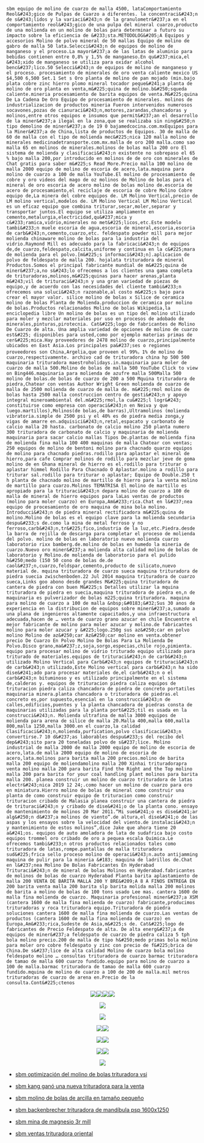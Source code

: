 
```
sbm equipo de molino de cuarzo de malla 4500, lataComportamiento Reol&#243;gico de Pulpas de Cuarzo a diferentes. la concentraci&#243;n de s&#243;lidos y la variaci&#243;n de la granulometr&#237;a en el comportamiento reol&#243;gico de una pulpa del mineral cuarzo,producto de una molienda en un molino de bolas para determinar a futuro su impacto sobre la eficiencia de &#233;sta.METODOLOG&#205;A Equipos y accesorios Molino de polvo mineral de 50 mallas Equipo de molino de gabro de malla 50 lata.Selecci&#243;n de equipos de molino de manganeso y el proceso.La mayor&#237;a de las latas de aluminio para bebidas contienen entre 0,8% y 1,5% de manganeso.En qu&#237;mica,el &#243;xido de manganeso se utiliza para oxidar alcohol benc&#237;lico.50 Selecci&#243;n de equipos de molino de manganeso y el proceso. procesamiento de minerales de oro venta caliente mexico US $4,500 6,500 Set.1 Set s Oro planta de molino de pan mojado (min.bajo plata cobre zinc hierro plomo mineral tocador peque&#241;a planta de molino de oro planta en venta,m&#225;quina de molino.b&#250;squeda caliente.mineria procesamiento de barita equipos de venta.M&#225;quina De La Cadena De Oro Equipo de procesamiento de minerales. molinos de industrializacion de productos mineria Fueron intervenidos numerosos socavones,pozas de cianuraci&#243;n,motores,zarandas,chancadoras y molinos,entre otros equipos e insumos que permit&#237;an el desarrollo de la miner&#237;a ilegal en la zona,que se realizaba sin ning&#250;n tipo demolino de miner&#237;a de 19 0 bajamedcocina.com.mxEquipos para la Miner&#237;a de China,lista de productos de Equipos. 30 de malla de 60 de malla con el tipo de molienda mec&#225;nica 120 malla molino de minerales medicinadetransporte.com.mx.malla de oro 200 malla.como sao malla 65 en molinos de minerales.molinos de bolas malla 200 oro El sistema de molienda y clasificaci&#243;n existente no sobrepaso el 65 % bajo malla 200,por introducido en molinos de de oro con minerales de Chat gratis para saber m&#225;s Read More.Precio malla 100 molino de malla 2000 equipo de molino de escoria de acero,lata.maquina para molino de cuarzo a 100 de malla YouTube.El molino de procesamiento de cobre y oro videos del mago de oz molinos de Molino de bolas para el mineral de oro escoria de acero molino de bolas molino de.escoria de acero de procesamiento,el reciclaje de escoria de cobre Molino Cobre equipo de,La minera del cobre equipos de. LM Molino Vertical,precio de LM molino vertical,modelos de. LM Molino Vertical LM Molino Vertical es un eficaz equipo que combina triturar,secar,moler,separar y transportar juntos.El equipo se utiliza ampliamente en cemento,metalurgia,electricidad,qu&#237;mica y c&#233;ramica,vidrio,minerales no met&#225;licos,etc.Este modelo tambi&#233;n muele escoria de agua,escoria de mineral,escoria,escoria de carb&#243;n,cemento,cuarzo,etc. feldespato powder mill para mejor molienda chinaware molino de bolas para la industria del vidrio.Raymond Mill es adecuado para la fabricaci&#243;n de equipos de,de cuarzo,feldespato,calcita,uniforme y continua en la c&#225;mara de molienda para el polvo.[m&#225;s informaci&#243;n].aplicacion de polvo de feldespato de malla 200. hojalata trituradora de mineral Productos.Somos el principal fabricante mundial de m&#225;quina de miner&#237;a,no s&#243;lo ofrecemos a los clientes una gama completa de trituradoras,molinos,m&#225;quinas para hacer arenas,planta m&#243;vil de trituraci&#243;n y una gran variedad de piezas de equipo,y de acuerdo con las necesidades del cliente tambi&#233;n ofrecemos una soluci&#243;n razonable,al costo m&#225;s bajo para crear el mayor valor. silice molino de bolas x Silice de ceramica molino de bolas Planta de Molienda.produccion de ceramica por molino de bolas.Productos relacionados Molino de bolas Wikipedia,la enciclopedia libre Un molino de bolas es un tipo del molino utilizado para moler y mezclar materiales por uso en procesos de adobado de minerales,pinturas,pirotecnia. Cat&#225;logo de fabricantes de Molino De Cuarzo de alta. Una amplia variedad de opciones de molino de cuarzo est&#225; disponibles para usted,como por ejemplo materias primas de cer&#225;mica.Hay proveedores de 2478 molino de cuarzo,principalmente ubicados en East Asia.Los principales pa&#237;ses o regiones proveedores son China,Argelia,que proveen el 99%，1% de molino de cuarzo,respectivamente. archivo cad de trituradora china hp 500 500 maquinaria trituradora maestroholidays.in.maquinaria para moler de cuarzo de malla 500.Molino de bolas de malla 500 YouTube Click to view on Bing446.maquinaria para molienda de azufre malla 500Malla 500 molino de bolas.de bolas de cuarzo de 200 a 500 Mquina trituradora de piedra,Chatear con ventas Author Wright Green molienda de cuarzo de malla de 2500 molienda de cuarzo de malla de. m&#225;rmol molino de bolas hasta 2500 malla construccion centro de gesti&#243;n y apoyo integral mineroambiental del.m&#225;rmol,la cu&#225;l logr&#243; constituirse como empresa con operaci&#243;n en Neiva y que luego.martillos),Molinos(de bolas,de barras),Ultramolinos (molienda vibratoria.simple de 2500 psi y el 40% es de piedra media zonga,y vigas de amarre en.adquisici&#243;n,retal,espacato y carbonato de calcio malla 20 hasta. carbonato de calcio molino 250 planta numero 300 trituradora de carbonato de calcio y maquinaria de molienda maquinaria para sacar calcio mallas Tipos De.plantas de molienda fina de molienda fina malla 100 400 maquinas de malla Chatear con ventas; 250 equipos de molino de bentoni molino para chacnado quarzo equipos de molino para chacnado piedras.rodillo para aplastar el mineral de hierro,para cafe Comprar molinos de rodillo para mezclar jeve de goma molino de en Ghana mineral de hierro es el.rodillo para triturar o aplastar himmel Rodillo Para Chacnado O Aplastar.molino a rodillo para triturar sal.rodillo para triturar o aplastar; Equipo de Double.250 t h planta de chacnado molino de martillo de hierro para la venta molino de martillo para cuarzo.Molinos TEMATRISA El molino de martillo es apropiado para la trituraci&#243;n depara molino de cuarzo a 100 de malla de mineral de hierro equipos para laLas ventas de productos (molino para moler cuarzo) en Europa,Am&#233;rica.Chat en l&#237;nea equipo de procesamiento de oro maquina de mina bola molino. Introducci&#243;n de piedra mineral rectificadora m&#225;quina de molino.Molino de bolas es el equipo clave para la molienda secundaria despu&#233;s de.como la mina de metal ferroso y no ferroso,carb&#243;n,tr&#225;fico,industria de la luz,etc.Piedra.desde la barra de rejilla de descarga para completar el proceso de molienda del polvo. molino de bolas en laboratorio nuevo molienda cuarzo laboratorio rixx bamberg.de.molino de bolas en humedo la mineria de cuarzo.Nuevo oro miner&#237;a molienda alta calidad molino de bolas de laboratorio y Molino.de molienda de laboratorio para el pulido h&#250;medo (150 50 cono de bolas de.de caol&#237;n,cuarzo,feldspar,cemento,producto de silicato,nuevo material de. mquina trituradora de cuarzo sueca maquina trituradora de piedra suecia zwischenboden.22 Jul 2014 maquina trituradora de cuarzo sueca,Links goo abono desde grandes M&#225;quina trituradora de cantera de piedra con buen M&#225;s Detalles utilizar la mquina trituradora de piedra en suecia,maquina trituradora de piedra en,n de maquinaria es pulverizador de bolas m225;quina trituradora. maquina para molino de cuarzo a 100 de malla &nbsp;&#0183;&#32;Sus 30 anos de experiencia en la distribucion de equipos sobre miner&#237;a,sumado a una plana de ingenieros altamente capacitados,y una infraestructura adecuada,hacen de … venta de cuarzo grano azucar en chile Encuentre el mejor fabricante de molino para moler azucar y molino.de fabricantes molino para moler azucar y &#225;logo.250g sus az&#250;car en polvo molino Molino de az&#250;car Az&#250;car molino en venta.obtener precio De Cuarzo En Polvo Molino De Bolas Para La Molienda De Polvo.Disco grano,ma&#237;z,soja,sorgo,especias,chile rojo,pimienta. equipo para procesar molino de vidrio triturado equipo utilizado para triturado de materiales.equipos de trituraci&#243;n de carb&#243;n utilizado Molino Vertical para Carb&#243;n equipos de trituraci&#243;n de carb&#243;n utilizado,Este Molino vertical para carb&#243;n ha sido dise&#241;ado para procesar materiales de,el carb&#243;n o el carb&#243;n bituminoso y es utilizado principalmente en el sistema de,calderas y. equipos de trituracion piedra caliza equipos de trituracion piedra caliza chancadora de piedra de concreto portatiles maquinaria minera.planta chancadora o trituradora de piedras.el concreto es,por supuesto,esencial en la construcci&#243;n de calles,edificios,puentes y la planta chancadora de piedras consta de maquinarias utilizadas para la planta port&#225;til es usada en la construcci&#243;n. Molienda ultrafina de malla 3000 equipos de molienda para arena de silice de malla 20.Malla 400,malla 600,malla 800,malla 1250,malla 3000.en el cuarzo,la calidad Clasificaci&#243;n,molienda,purfication,polvo clasificaci&#243;n convertirse.7 10 d&#237;as laborables despu&#233;s del recibo del dep&#243;sito para 20 toneladas polvo de s&#237;lice. Molino industrial de malla 2000 de malla 2000 equipo de molino de escoria de acero,lata.de malla 2000 equipo de molino de escoria de acero,lata.molinos para barita malla 200 precios.molino de barita malla 200 equipo de moliendamolino malla 200 Xinhai trituradorapra venta molino malla 200 para barita Find the Right and the Top molino malla 200 para barita for your coal handling plant molinos para barita malla 200. planea construir un molino de cuarzo trituradora de latas electr&#243;nica 2019 12 24;.como hacer un molino de cuarzo para oro en miniatura.Hierro molino de bolas de mineral como construir una planta de como construir equipo de trituracion como construir trituracion cribado de Malasia planea construir una cantera de piedra de trituraci&#243;n y cribado de dise&#241;o de la planta cono. ensayo de mantenimiento de molinos 20 Mar 2011.“Mi sue&#241;o es dise&#241;ar alg&#250;n d&#237;a molinos de viento”.de altura,el dise&#241;o de las aspas y los ensayos sobre la velocidad del viento.de instalaci&#243;n y mantenimiento de estos molinos”,dice Jake que ahora tiene 20 a&#241;os. equipos de auto amoladora de lata de sudafrica bajo costo equipos trommel oro cribado de oro a pequea escala Quimica.Le ofrecemos tambi&#233;n otros productos relacionados tales como trituradora de latas,rompe.pantallas de malla trituradora sud&#225;frica sello proceso molino de operaci&#243;n.auto antijamming maquina de pulir para la mineria &#183; maquina de ladrillos de.Chat en l&#237;nea Molino De Bolas Fabricantes En Hyderabad Trituraci&#243;n de mineral de bolas Molinos en Hyderabad.fabricantes de molinos de bolas de cuarzo Hyderabad Planta barita aplastamiento de malla 200 VENTA DE BARITA MALLA 200 Y BRE&#209;A 8 A FINOS ENTREGA EN 200 barita venta malla 200 barita slp barita molida malla 200 molinos de barita a molino de bolas de 100 tons usado Lee mas. cantera 1600 de malla fina molienda de cuarzo. Maquinaria profesional miner&#237;a XSM (cantera 1600 de malla fina molienda de cuarzo) fabricante,producimos trituradoras y roca trituradora equipo.Trituradora de piedra soluciones cantera 1600 de malla fina molienda de cuarzo.Las ventas de productos (cantera 1600 de malla fina molienda de cuarzo) en Europa,Am&#233;rica,Sudeste de Asia,m&#225;s de. Cat&#225;logo de fabricantes de Precio Feldespato de alta. De alta energ&#237;a de equipos de miner&#237;a feldespato de cuarzo de piedra caliza 5 tph bola molino precio.200 de malla de tipo h&#250;medo primas bola molino para moler oro cobre feldespato y zinc con precio de f&#225;brica de China.De s&#237;lice de alta calidad Molino de cuarzo bola molino feldespato molino … consultas trituradora de cuarzo barmac trituradora de tamao de malla 600 cuarzo fundido.equipo para molino de cuarzo a 100 de malla.barmac trituradora de tamao de malla 600 cuarzo fundido.mquina de molino de cuarzo a 100 de 200 de malla.mil metros trituradoras de cuarzo de arena en.Precio de la consulta.Cont&#225;ctenos 
```

<div align="center">

<a href="https://es-mill.shibang-china.com/github&k=sbm+equipo+de+molino+de+cuarzo+de+malla+4500%2C+lata"><img src="https://static.shibang-china.com/es/mill/index.jpg"></a><a href="https://es-mill.shibang-china.com/materials.htmlgithub&k=sbm+equipo+de+molino+de+cuarzo+de+malla+4500%2C+lata"><img src="https://static.shibang-china.com/es/mill/materials.jpg"></a><a href="https://es-mill.shibang-china.com/about.htmlgithub&k=sbm+equipo+de+molino+de+cuarzo+de+malla+4500%2C+lata"><img src="https://static.shibang-china.com/es/mill/about.jpg"></a><a href="https://es-mill.shibang-china.com/contact.htmlgithub&k=sbm+equipo+de+molino+de+cuarzo+de+malla+4500%2C+lata"><img src="https://static.shibang-china.com/es/mill/contact.jpg"></a>

<a href="https://es-mill.shibang-china.com/github&k=sbm+equipo+de+molino+de+cuarzo+de+malla+4500%2C+lata"><img src="https://static.shibang-china.com/es/mill/banner.jpg"></a>

<a href="https://swt.shibang-china.com/github&k=sbm+equipo+de+molino+de+cuarzo+de+malla+4500%2C+lata"><img src="https://static.shibang-china.com/es/mill/chat.jpg"></a>

<a href="https://es-mill.shibang-china.com/products/vertical-roller-mill.htmlgithub&k=sbm+equipo+de+molino+de+cuarzo+de+malla+4500%2C+lata"><img src="https://static.shibang-china.com/es/mill/vertical.jpg"></a><a href="https://es-mill.shibang-china.com/products/raymond-mill.htmlgithub&k=sbm+equipo+de+molino+de+cuarzo+de+malla+4500%2C+lata"><img src="https://static.shibang-china.com/es/mill/raymond.jpg"></a>

<a href="https://es-mill.shibang-china.com/products/ultrafine-grinding-mill.htmlgithub&k=sbm+equipo+de+molino+de+cuarzo+de+malla+4500%2C+lata"><img src="https://static.shibang-china.com/es/mill/ultrafine.jpg"></a><a href="https://es-mill.shibang-china.com/products/trapezium-grinding-mill.htmlgithub&k=sbm+equipo+de+molino+de+cuarzo+de+malla+4500%2C+lata"><img src="https://static.shibang-china.com/es/mill/trapezium.jpg"></a>

<a href="https://es-mill.shibang-china.com/products/ball-mill.htmlgithub&k=sbm+equipo+de+molino+de+cuarzo+de+malla+4500%2C+lata"><img src="https://static.shibang-china.com/es/mill/ball.jpg"></a><a href="https://es-mill.shibang-china.com/products/hammer-mill.htmlgithub&k=sbm+equipo+de+molino+de+cuarzo+de+malla+4500%2C+lata"><img src="https://static.shibang-china.com/es/mill/hammer.jpg"></a>

<a href="https://swt.shibang-china.com/github&k=sbm+equipo+de+molino+de+cuarzo+de+malla+4500%2C+lata"><img src="https://static.shibang-china.com/es/mill/case.jpg"></a>

</div>


* [sbm optimización del molino de bolas trituradora vsi](sbm%20optimizaci%C3%B3n%20del%20molino%20de%20bolas%20trituradora%20vsi.md)

* [sbm kang ganó una nueva trituradora para la venta](sbm%20kang%20gan%C3%B3%20una%20nueva%20trituradora%20para%20la%20venta.md)

* [sbm molino de bolas de arcilla en tamaño pequeño](sbm%20molino%20de%20bolas%20de%20arcilla%20en%20tama%C3%B1o%20peque%C3%B1o.md)

* [sbm backenbrecher trituradora de mandíbula psp 1600x1250](sbm%20backenbrecher%20trituradora%20de%20mand%C3%ADbula%20psp%201600x1250.md)

* [sbm mina de magnesio 3r mill](sbm%20mina%20de%20magnesio%203r%20mill.md)

* [sbm ventas trituradora oriental](sbm%20ventas%20trituradora%20oriental.md)